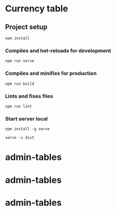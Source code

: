# Currency table

## Project setup
```
npm install
```

### Compiles and hot-reloads for development
```
npm run serve
```

### Compiles and minifies for production
```
npm run build
```

### Lints and fixes files
```
npm run lint

```

### Start server local
```
npm install -g serve

serve -s dist
```

# admin-tables
# admin-tables
# admin-tables

